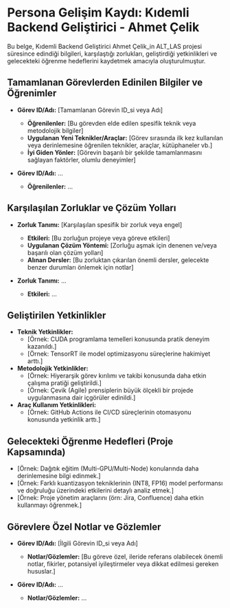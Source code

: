 # Persona Gelişim Kaydı: Kıdemli Backend Geliştirici - Ahmet Çelik

Bu belge, Kıdemli Backend Geliştirici Ahmet Çelik\_in ALT_LAS projesi süresince edindiği bilgileri, karşılaştığı zorlukları, geliştirdiği yetkinlikleri ve gelecekteki öğrenme hedeflerini kaydetmek amacıyla oluşturulmuştur.

## Tamamlanan Görevlerden Edinilen Bilgiler ve Öğrenimler

*   **Görev ID/Adı:** [Tamamlanan Görevin ID\_si veya Adı]
    *   **Öğrenilenler:** [Bu görevden elde edilen spesifik teknik veya metodolojik bilgiler]
    *   **Uygulanan Yeni Teknikler/Araçlar:** [Görev sırasında ilk kez kullanılan veya derinlemesine öğrenilen teknikler, araçlar, kütüphaneler vb.]
    *   **İyi Giden Yönler:** [Görevin başarılı bir şekilde tamamlanmasını sağlayan faktörler, olumlu deneyimler]

*   **Görev ID/Adı:** ...
    *   **Öğrenilenler:** ...

## Karşılaşılan Zorluklar ve Çözüm Yolları

*   **Zorluk Tanımı:** [Karşılaşılan spesifik bir zorluk veya engel]
    *   **Etkileri:** [Bu zorluğun projeye veya göreve etkileri]
    *   **Uygulanan Çözüm Yöntemi:** [Zorluğu aşmak için denenen ve/veya başarılı olan çözüm yolları]
    *   **Alınan Dersler:** [Bu zorluktan çıkarılan önemli dersler, gelecekte benzer durumları önlemek için notlar]

*   **Zorluk Tanımı:** ...
    *   **Etkileri:** ...

## Geliştirilen Yetkinlikler

*   **Teknik Yetkinlikler:**
    *   [Örnek: CUDA programlama temelleri konusunda pratik deneyim kazanıldı.]
    *   [Örnek: TensorRT ile model optimizasyonu süreçlerine hakimiyet arttı.]
*   **Metodolojik Yetkinlikler:**
    *   [Örnek: Hiyerarşik görev kırılımı ve takibi konusunda daha etkin çalışma pratiği geliştirildi.]
    *   [Örnek: Çevik (Agile) prensiplerin büyük ölçekli bir projede uygulanmasına dair içgörüler edinildi.]
*   **Araç Kullanım Yetkinlikleri:**
    *   [Örnek: GitHub Actions ile CI/CD süreçlerinin otomasyonu konusunda yetkinlik arttı.]

## Gelecekteki Öğrenme Hedefleri (Proje Kapsamında)

*   [Örnek: Dağıtık eğitim (Multi-GPU/Multi-Node) konularında daha derinlemesine bilgi edinmek.]
*   [Örnek: Farklı kuantizasyon tekniklerinin (INT8, FP16) model performansı ve doğruluğu üzerindeki etkilerini detaylı analiz etmek.]
*   [Örnek: Proje yönetim araçlarını (örn: Jira, Confluence) daha etkin kullanmayı öğrenmek.]

## Görevlere Özel Notlar ve Gözlemler

*   **Görev ID/Adı:** [İlgili Görevin ID\_si veya Adı]
    *   **Notlar/Gözlemler:** [Bu göreve özel, ileride referans olabilecek önemli notlar, fikirler, potansiyel iyileştirmeler veya dikkat edilmesi gereken hususlar.]

*   **Görev ID/Adı:** ...
    *   **Notlar/Gözlemler:** ...

